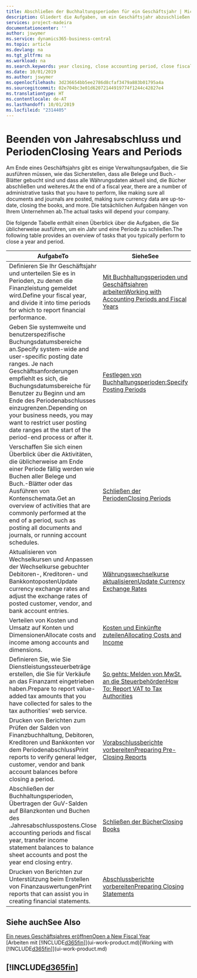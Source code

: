```yaml
---
title: Abschließen der Buchhaltungsperioden für ein Geschäftsjahr | Microsoft Docs
description: Gliedert die Aufgaben, um ein Geschäftsjahr abzuschließen oder Buchhaltungsperiode, beispielsweise der Belege und die Buch.-Blätter sind vergewissernd gebucht überprüfend und Bankguthaben.
services: project-madeira
documentationcenter: ''
author: jswymer
ms.service: dynamics365-business-central
ms.topic: article
ms.devlang: na
ms.tgt_pltfrm: na
ms.workload: na
ms.search.keywords: year closing, close accounting period, close fiscal year, bank account detailed trial balance
ms.date: 10/01/2019
ms.author: jswymer
ms.openlocfilehash: 3d236654bb5ee2786d8cfaf3479a883b01795a4a
ms.sourcegitcommit: 02e704bc3e01d62072144919774f1244c42827e4
ms.translationtype: HT
ms.contentlocale: de-AT
ms.lasthandoff: 10/01/2019
ms.locfileid: "2314405"
---
```

# <a name="closing-years-and-periods"></a><span data-ttu-id="ade1a-103">Beenden von Jahresabschluss und Perioden</span><span class="sxs-lookup"><span data-stu-id="ade1a-103">Closing Years and Periods</span></span>
<span data-ttu-id="ade1a-104">Am Ende eines Geschäftsjahrs gibt es einige Verwaltungsaufgaben, die Sie ausführen müssen, wie das Sicherstellen, dass alle Belege und Buch.-Blätter gebucht sind und dass alle Währungsdaten aktuell sind, die Bücher abschließen und weiteres.</span><span class="sxs-lookup"><span data-stu-id="ade1a-104">At the end of a fiscal year, there are a number of administrative tasks that you have to perform, like making sure all documents and journals are posted, making sure currency data are up-to-date, closing the books, and more.</span></span> <span data-ttu-id="ade1a-105">Die tatsächlichen Aufgaben hängen von Ihrem Unternehmen ab.</span><span class="sxs-lookup"><span data-stu-id="ade1a-105">The actual tasks will depend your company.</span></span>

<span data-ttu-id="ade1a-106">Die folgende Tabelle enthält einen Überblick über die Aufgaben, die Sie üblicherweise ausführen, um ein Jahr und eine Periode zu schließen.</span><span class="sxs-lookup"><span data-stu-id="ade1a-106">The following table provides an overview of tasks that you typically perform to close a year and period.</span></span>

| <span data-ttu-id="ade1a-107">Aufgabe</span><span class="sxs-lookup"><span data-stu-id="ade1a-107">To</span></span> | <span data-ttu-id="ade1a-108">Siehe</span><span class="sxs-lookup"><span data-stu-id="ade1a-108">See</span></span> |
| --- | --- |
| <span data-ttu-id="ade1a-109">Definieren Sie Ihr Geschäftsjahr und unterteilen Sie es in Perioden, zu denen die Finanzleistung gemeldet wird.</span><span class="sxs-lookup"><span data-stu-id="ade1a-109">Define your fiscal year, and divide it into time periods for which to report financial performance.</span></span> | [<span data-ttu-id="ade1a-110">Mit Buchhaltungsperioden und Geschäftsjahren arbeiten</span><span class="sxs-lookup"><span data-stu-id="ade1a-110">Working with Accounting Periods and Fiscal Years</span></span>](finance-accounting-periods-and-fiscal-years.md)|
| <span data-ttu-id="ade1a-111">Geben Sie systemweite und benutzerspezifische Buchungsdatumsbereiche an.</span><span class="sxs-lookup"><span data-stu-id="ade1a-111">Specify system-wide and user-specific posting date ranges.</span></span> <span data-ttu-id="ade1a-112">Je nach Geschäftsanforderungen empfiehlt es sich, die Buchungsdatumsbereiche für Benutzer zu Beginn und am Ende des Periodenabschlusses einzugrenzen.</span><span class="sxs-lookup"><span data-stu-id="ade1a-112">Depending on your business needs, you may want to restrict user posting date ranges at the start of the period-end process or after it.</span></span> |[<span data-ttu-id="ade1a-113">Festlegen von Buchhaltungsperioden:</span><span class="sxs-lookup"><span data-stu-id="ade1a-113">Specify Posting Periods</span></span>](finance-how-specify-posting-periods.md) |
| <span data-ttu-id="ade1a-114">Verschaffen Sie sich einen Überblick über die Aktivitäten, die üblicherweise am Ende einer Periode fällig werden wie Buchen aller Belege und Buch.-Blätter oder das Ausführen von Kontenschemata.</span><span class="sxs-lookup"><span data-stu-id="ade1a-114">Get an overview of activities that are commonly performed at the end of a period, such as posting all documents and journals, or running account schedules.</span></span> |[<span data-ttu-id="ade1a-115">Schließen der Perioden</span><span class="sxs-lookup"><span data-stu-id="ade1a-115">Closing Periods</span></span>](year-how-complete-period-end-processes.md) |
| <span data-ttu-id="ade1a-116">Aktualisieren von Wechselkursen und Anpassen der Wechselkurse gebuchter Debitoren-, Kreditoren- und Bankkontoposten</span><span class="sxs-lookup"><span data-stu-id="ade1a-116">Update currency exchange rates and adjust the exchange rates of posted customer, vendor, and bank account entries.</span></span> |[<span data-ttu-id="ade1a-117">Währungswechselkurse aktualisieren</span><span class="sxs-lookup"><span data-stu-id="ade1a-117">Update Currency Exchange Rates</span></span>](finance-how-update-currencies.md) |
| <span data-ttu-id="ade1a-118">Verteilen von Kosten und Umsatz auf Konten und Dimensionen</span><span class="sxs-lookup"><span data-stu-id="ade1a-118">Allocate costs and income among accounts and dimensions.</span></span> |[<span data-ttu-id="ade1a-119">Kosten und Einkünfte zuteilen</span><span class="sxs-lookup"><span data-stu-id="ade1a-119">Allocating Costs and Income</span></span>](year-allocate-costs-income.md) |
| <span data-ttu-id="ade1a-120">Definieren Sie, wie Sie Dienstleistungssteuerbeträge erstellen, die Sie für Verkäufe an das Finanzamt eingetrieben haben.</span><span class="sxs-lookup"><span data-stu-id="ade1a-120">Prepare to report value-added tax amounts that you have collected for sales to the tax authorities' web service.</span></span> |[<span data-ttu-id="ade1a-121">So gehts: Melden von MwSt. an die Steuerbehörden</span><span class="sxs-lookup"><span data-stu-id="ade1a-121">How To: Report VAT to Tax Authorities</span></span>](finance-how-report-vat.md)|
| <span data-ttu-id="ade1a-122">Drucken von Berichten zum Prüfen der Salden von Finanzbuchhaltung, Debitoren, Kreditoren und Bankkonten vor dem Periodenabschluss</span><span class="sxs-lookup"><span data-stu-id="ade1a-122">Print reports to verify general ledger, customer, vendor and bank account balances before closing a period.</span></span> |[<span data-ttu-id="ade1a-123">Vorabschlussberichte vorbereiten</span><span class="sxs-lookup"><span data-stu-id="ade1a-123">Preparing Pre-Closing Reports</span></span>](year-prepare-preclose-reports.md) |
| <span data-ttu-id="ade1a-124">Abschließen der Buchhaltungsperioden, Übertragen der GuV-Salden auf Bilanzkonten und Buchen des .Jahresabschlusspostens.</span><span class="sxs-lookup"><span data-stu-id="ade1a-124">Close accounting periods and fiscal year, transfer income statement balances to balance sheet accounts and post the year end closing entry.</span></span> |[<span data-ttu-id="ade1a-125">Schließen der Bücher</span><span class="sxs-lookup"><span data-stu-id="ade1a-125">Closing Books</span></span>](year-close-books.md) |
| <span data-ttu-id="ade1a-126">Drucken von Berichten zur Unterstützung beim Erstellen von Finanzauswertungen</span><span class="sxs-lookup"><span data-stu-id="ade1a-126">Print reports that can assist you in creating financial statements.</span></span> |[<span data-ttu-id="ade1a-127">Abschlussberichte vorbereiten</span><span class="sxs-lookup"><span data-stu-id="ade1a-127">Preparing Closing Statements</span></span>](year-prepare-close-statement.md) |

## <a name="see-also"></a><span data-ttu-id="ade1a-128">Siehe auch</span><span class="sxs-lookup"><span data-stu-id="ade1a-128">See Also</span></span>
[<span data-ttu-id="ade1a-129">Ein neues Geschäftsjahres eröffnen</span><span class="sxs-lookup"><span data-stu-id="ade1a-129">Open a New Fiscal Year</span></span>](finance-how-open-new-fiscal-year.md)  
<span data-ttu-id="ade1a-130">[Arbeiten mit [!INCLUDE[d365fin](includes/d365fin_md.md)]](ui-work-product.md)</span><span class="sxs-lookup"><span data-stu-id="ade1a-130">[Working with [!INCLUDE[d365fin](includes/d365fin_md.md)]](ui-work-product.md)</span></span>

## [!INCLUDE[d365fin](includes/free_trial_md.md)]  
 
